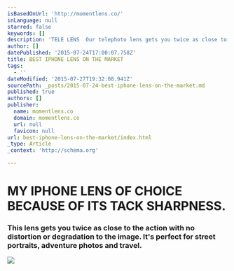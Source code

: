 ```yaml
---
isBasedOnUrl: 'http://momentlens.co/'
inLanguage: null
starred: false
keywords: []
description: 'TELE LENS  Our telephoto lens gets you twice as close to the action with no distortion or degradation to the image. It’s perfect for street portraits, adventure'
author: []
datePublished: '2015-07-24T17:00:07.758Z'
title: BEST IPHONE LENS ON THE MARKET
tags:
  - ''
dateModified: '2015-07-27T19:32:08.941Z'
sourcePath: _posts/2015-07-24-best-iphone-lens-on-the-market.md
published: true
authors: []
publisher:
  name: momentlens.co
  domain: momentlens.co
  url: null
  favicon: null
url: best-iphone-lens-on-the-market/index.html
_type: Article
_context: 'http://schema.org'

---
```

# MY IPHONE LENS OF CHOICE BECAUSE OF ITS TACK SHARPNESS.

### This lens gets you twice as close to the action with no distortion or degradation to the image. It's perfect for street portraits, adventure photos and travel.
![](https://the-grid-user-content.s3-us-west-2.amazonaws.com/89539e07-b08a-4125-b275-96efa8d4782f.jpg)